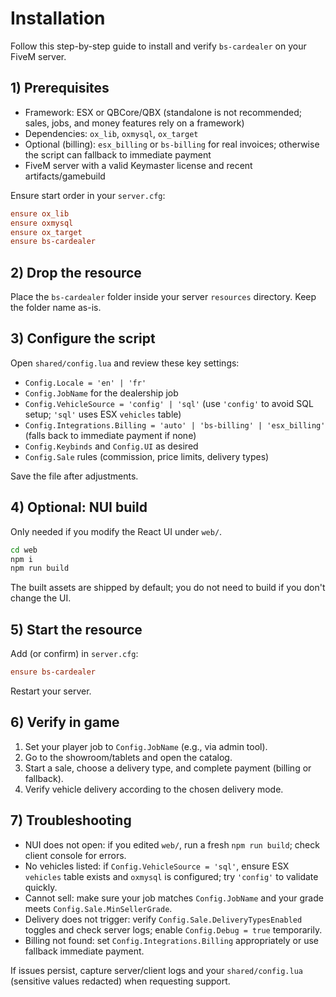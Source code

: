 # Installation

Follow this step-by-step guide to install and verify `bs-cardealer` on your FiveM server.

## 1) Prerequisites
- Framework: ESX or QBCore/QBX (standalone is not recommended; sales, jobs, and money features rely on a framework)
- Dependencies: `ox_lib`, `oxmysql`, `ox_target`
- Optional (billing): `esx_billing` or `bs-billing` for real invoices; otherwise the script can fallback to immediate payment
- FiveM server with a valid Keymaster license and recent artifacts/gamebuild

Ensure start order in your `server.cfg`:

```cfg
ensure ox_lib
ensure oxmysql
ensure ox_target
ensure bs-cardealer
```

## 2) Drop the resource
Place the `bs-cardealer` folder inside your server `resources` directory. Keep the folder name as-is.

## 3) Configure the script
Open `shared/config.lua` and review these key settings:
- `Config.Locale = 'en' | 'fr'`
- `Config.JobName` for the dealership job
- `Config.VehicleSource = 'config' | 'sql'` (use `'config'` to avoid SQL setup; `'sql'` uses ESX `vehicles` table)
- `Config.Integrations.Billing = 'auto' | 'bs-billing' | 'esx_billing'` (falls back to immediate payment if none)
- `Config.Keybinds` and `Config.UI` as desired
- `Config.Sale` rules (commission, price limits, delivery types)

Save the file after adjustments.

## 4) Optional: NUI build
Only needed if you modify the React UI under `web/`.

```bash
cd web
npm i
npm run build
```

The built assets are shipped by default; you do not need to build if you don't change the UI.

## 5) Start the resource
Add (or confirm) in `server.cfg`:

```cfg
ensure bs-cardealer
```

Restart your server.

## 6) Verify in game
1. Set your player job to `Config.JobName` (e.g., via admin tool).
2. Go to the showroom/tablets and open the catalog.
3. Start a sale, choose a delivery type, and complete payment (billing or fallback).
4. Verify vehicle delivery according to the chosen delivery mode.

## 7) Troubleshooting
- NUI does not open: if you edited `web/`, run a fresh `npm run build`; check client console for errors.
- No vehicles listed: if `Config.VehicleSource = 'sql'`, ensure ESX `vehicles` table exists and `oxmysql` is configured; try `'config'` to validate quickly.
- Cannot sell: make sure your job matches `Config.JobName` and your grade meets `Config.Sale.MinSellerGrade`.
- Delivery does not trigger: verify `Config.Sale.DeliveryTypesEnabled` toggles and check server logs; enable `Config.Debug = true` temporarily.
- Billing not found: set `Config.Integrations.Billing` appropriately or use fallback immediate payment.

If issues persist, capture server/client logs and your `shared/config.lua` (sensitive values redacted) when requesting support.


